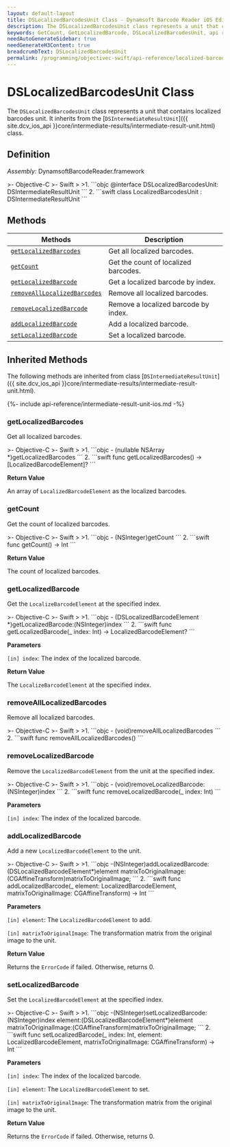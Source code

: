 ```yaml
---
layout: default-layout
title: DSLocalizedBarcodesUnit Class - Dynamsoft Barcode Reader iOS Edition
description: The DSLocalizedBarcodesUnit class represents a unit that contains localized barcodes unit. It inherits from the DSIntermediateResultUnit class.
keywords: GetCount, GetLocalizedBarcode, DSLocalizedBarcodesUnit, api reference
needAutoGenerateSidebar: true
needGenerateH3Content: true
breadcrumbText: DSLocalizedBarcodesUnit
permalink: /programming/objectivec-swift/api-reference/localized-barcodes-unit.html
---
```


# DSLocalizedBarcodesUnit Class

The `DSLocalizedBarcodesUnit` class represents a unit that contains localized barcodes unit. It inherits from the [`DSIntermediateResultUnit`]({{ site.dcv_ios_api }}core/intermediate-results/intermediate-result-unit.html) class.

## Definition

*Assembly:* DynamsoftBarcodeReader.framework

<div class="sample-code-prefix"></div>
>- Objective-C
>- Swift
>
>1. 
```objc
@interface DSLocalizedBarcodesUnit: DSIntermediateResultUnit
```
2. 
```swift
class LocalizedBarcodesUnit : DSIntermediateResultUnit
```

## Methods

| Methods | Description |
| ------- | ----------- |
| [`getLocalizedBarcodes`](#getlocalizedbarcodes) | Get all localized barcodes. |
| [`getCount`](#getcount) | Get the count of localized barcodes. |
| [`getLocalizedBarcode`](#getlocalizedbarcode) | Get a localized barcode by index. |
| [`removeAllLocalizedBarcodes`](#removealllocalizedbarcodes) | Remove all localized barcodes. |
| [`removeLocalizedBarcode`](#removelocalizedbarcode) | Remove a localized barcode by index. |
| [`addLocalizedBarcode`](#addlocalizedbarcode) | Add a localized barcode. |
| [`setLocalizedBarcode`](#setlocalizedbarcode) | Set a localized barcode. |

## Inherited Methods

The following methods are inherited from class [`DSIntermediateResultUnit`]({{ site.dcv_ios_api }}core/intermediate-results/intermediate-result-unit.html).

{%- include api-reference/intermediate-result-unit-ios.md -%}

### getLocalizedBarcodes

Get all localized barcodes.

<div class="sample-code-prefix"></div>
>- Objective-C
>- Swift
>
>1. 
```objc
- (nullable NSArray<DSLocalizedBarcodeElement *> *)getLocalizedBarcodes
```
2. 
```swift
func getLocalizedBarcodes() -> [LocalizedBarcodeElement]?
```

**Return Value**

An array of `LocalizedBarcodeElement` as the localized barcodes.

### getCount

Get the count of localized barcodes.

<div class="sample-code-prefix"></div>
>- Objective-C
>- Swift
>
>1. 
```objc
- (NSInteger)getCount
```
2. 
```swift
func getCount() -> Int
```

**Return Value**

The count of localized barcodes.

### getLocalizedBarcode

Get the `LocalizeBarcodeElement` at the specified index.

<div class="sample-code-prefix"></div>
>- Objective-C
>- Swift
>
>1. 
```objc
- (DSLocalizedBarcodeElement *)getLocalizedBarcode:(NSInteger)index
```
2. 
```swift
func getLocalizedBarcode(_ index: Int) -> LocalizedBarcodeElement?
```

**Parameters**

`[in] index`: The index of the localized barcode.

**Return Value**

The `LocalizeBarcodeElement` at the specified index.

### removeAllLocalizedBarcodes

Remove all localized barcodes.

<div class="sample-code-prefix"></div>
>- Objective-C
>- Swift
>
>1. 
```objc
- (void)removeAllLocalizedBarcodes
```
2. 
```swift
func removeAllLocalizedBarcodes()
```

### removeLocalizedBarcode

Remove the `LocalizedBarcodeElement` from the unit at the specified index.

<div class="sample-code-prefix"></div>
>- Objective-C
>- Swift
>
>1. 
```objc
- (void)removeLocalizedBarcode:(NSInteger)index
```
2. 
```swift
func removeLocalizedBarcode(_ index: Int)
```

**Parameters**

`[in] index`: The index of the localized barcode.

### addLocalizedBarcode

Add a new `LocalizedBarcodeElement` to the unit.

<div class="sample-code-prefix"></div>
>- Objective-C
>- Swift
>
>1. 
```objc
-(NSInteger)addLocalizedBarcode:(DSLocalizedBarcodeElement*)element
          matrixToOriginalImage:(CGAffineTransform)matrixToOriginalImage;
```
2. 
```swift
func addLocalizedBarcode(_ element: LocalizedBarcodeElement, matrixToOriginalImage: CGAffineTransform) -> Int
```

**Parameters**

`[in] element`: The `LocalizedBarcodeElement` to add.

`[in] matrixToOriginalImage`: The transformation matrix from the original image to the unit.

**Return Value**

Returns the `ErrorCode` if failed. Otherwise, returns 0.

### setLocalizedBarcode

Set the `LocalizedBarcodeElement` at the specified index.

<div class="sample-code-prefix"></div>
>- Objective-C
>- Swift
>
>1. 
```objc
-(NSInteger)setLocalizedBarcode:(NSInteger)index
                        element:(DSLocalizedBarcodeElement*)element
          matrixToOriginalImage:(CGAffineTransform)matrixToOriginalImage;
```
2. 
```swift
func setLocalizedBarcode(_ index: Int, element: LocalizedBarcodeElement, matrixToOriginalImage: CGAffineTransform) -> Int
```

**Parameters**

`[in] index`: The index of the localized barcode.

`[in] element`: The `LocalizedBarcodeElement` to set.

`[in] matrixToOriginalImage`: The transformation matrix from the original image to the unit.

**Return Value**

Returns the `ErrorCode` if failed. Otherwise, returns 0.

